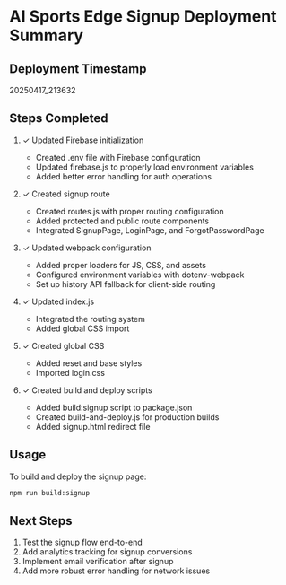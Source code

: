 # AI Sports Edge Signup Deployment Summary

## Deployment Timestamp
20250417_213632

## Steps Completed
1. ✓ Updated Firebase initialization
   - Created .env file with Firebase configuration
   - Updated firebase.js to properly load environment variables
   - Added better error handling for auth operations

2. ✓ Created signup route
   - Created routes.js with proper routing configuration
   - Added protected and public route components
   - Integrated SignupPage, LoginPage, and ForgotPasswordPage

3. ✓ Updated webpack configuration
   - Added proper loaders for JS, CSS, and assets
   - Configured environment variables with dotenv-webpack
   - Set up history API fallback for client-side routing

4. ✓ Updated index.js
   - Integrated the routing system
   - Added global CSS import

5. ✓ Created global CSS
   - Added reset and base styles
   - Imported login.css

6. ✓ Created build and deploy scripts
   - Added build:signup script to package.json
   - Created build-and-deploy.js for production builds
   - Added signup.html redirect file

## Usage
To build and deploy the signup page:
```bash
npm run build:signup
```

## Next Steps
1. Test the signup flow end-to-end
2. Add analytics tracking for signup conversions
3. Implement email verification after signup
4. Add more robust error handling for network issues
